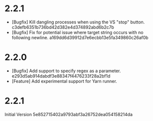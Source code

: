 # 2.2.1
* [Bugfix] Kill dangling processes when using the VS "stop" button. c3defb6351b736bd42d382e4d374892abd6b2c7b
* [Bugfix] Fix for potential issue where target string occurs with no following newline. a169dd6d39912d7e6ecbb13e5fa349860c26af0b

# 2.2.0

* [Bugfix] Add support to specify regex as a parameter. e293d5ab914dabdf3e88347f4476233f28a2bf1d
* [Feature] Add experimental support for Yarn runner.

# 2.2.1

Initial Version 5e852715402a9793abf3a26752dea054158214da
